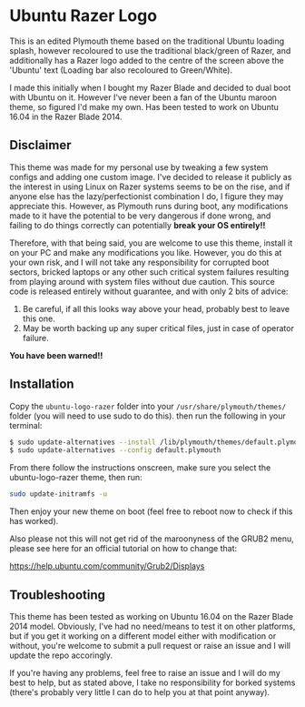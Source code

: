 # Ubuntu Razer Logo #

This is an edited Plymouth theme based on the traditional Ubuntu loading splash, however recoloured to use the traditional black/green of Razer, and additionally has a Razer logo added to the centre of the screen above the 'Ubuntu' text (Loading bar also recoloured to Green/White).

I made this initially when I bought my Razer Blade and decided to dual boot with Ubuntu on it. However I've never been a fan of the Ubuntu maroon theme, so figured I'd make my own. Has been tested to work on Ubuntu 16.04 in the Razer Blade 2014.

## Disclaimer ##

This theme was made for my personal use by tweaking a few system configs and adding one custom image. I've decided to release it publicly as the interest in using Linux on Razer systems seems to be on the rise, and if anyone else has the lazy/perfectionist combination I do, I figure they may appreciate this. However, as Plymouth runs during boot, any modifications made to it have the potential to be very dangerous if done wrong, and failing to do things correctly can potentially **break your OS entirely!!**

Therefore, with that being said, you are welcome to use this theme, install it on your PC and make any modifications you like. However, you do this at your own risk, and I will not take any responsibility for corrupted boot sectors, bricked laptops or any other such critical system failures resulting from playing around with system files without due caution. This source code is released entirely without guarantee, and with only 2 bits of advice:
1. Be careful, if all this looks way above your head, probably best to leave this one.
2. May be worth backing up any super critical files, just in case of operator failure.

**You have been warned!!**



## Installation ##

Copy the `ubuntu-logo-razer` folder into your `/usr/share/plymouth/themes/` folder (you will need to use sudo to do this). then run the following in your terminal:

```bash
$ sudo update-alternatives --install /lib/plymouth/themes/default.plymouth default.plymouth /lib/plymouth/themes/ubuntu-logo-razer/ubuntu-logo-razer.plymouth 100
$ sudo update-alternatives --config default.plymouth
```

From there follow the instructions onscreen, make sure you select the ubuntu-logo-razer theme, then run:
```bash
sudo update-initramfs -u
```

Then enjoy your new theme on boot (feel free to reboot now to check if this has worked).

Also please not this will not get rid of the maroonyness of the GRUB2 menu, please see here for an official tutorial on how to change that:

<https://help.ubuntu.com/community/Grub2/Displays>

## Troubleshooting ##

This theme has been tested as working on Ubuntu 16.04 on the Razer Blade 2014 model. Obviously, I've had no need/means to test it on other platforms, but if you get it working on a different model either with modification or without, you're welcome to submit a pull request or raise an issue and I will update the repo accoringly.

If you're having any problems, feel free to raise an issue and I will do my best to help, but as stated above, I take no responsibility for borked systems (there's probably very little I can do to help you at that point anyway).

